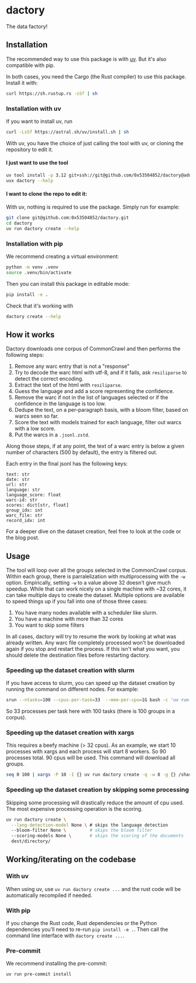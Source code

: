 # dactory

The data factory!

## Installation

The recommended way to use this package is with [uv](https://docs.astral.sh/uv/). But it's also compatible with pip.

In both cases, you need the Cargo (the Rust compiler) to use this package. Install it with:

```bash
curl https://sh.rustup.rs -sSf | sh
```

### Installation with uv

If you want to install uv, run
```bash
curl -LsSf https://astral.sh/uv/install.sh | sh
```

With uv, you have the choice of just calling the tool with uv, or cloning the repository to edit it.

#### I just want to use the tool
```bash
uv tool install -p 3.12 git+ssh://git@github.com/0x53504852/dactory@add_package_management_and_entrypoint
uvx dactory --help
```

#### I want to clone the repo to edit it:
With uv, nothing is required to use the package. Simply run for example:

```bash
git clone git@github.com:0x53504852/dactory.git
cd dactory
uv run dactory create --help
```

### Installation with pip

We recommend creating a virtual environment:
```bash
python -m venv .venv
source .venv/bin/activate
```
Then you can install this package in editable mode:
```bash
pip install -e .
```
Check that it's working with 
```bash
dactory create --help
```

## How it works

Dactory downloads one corpus of CommonCrawl and then performs the following steps:
1) Remove any warc entry that is not a "response"
2) Try to decode the warc html with utf-8, and if it fails, ask `resiliparse` to detect the correct encoding.
3) Extract the text of the html with `resiliparse`.
4) Guess the language and add a score representing the confidence.
5) Remove the warc if not in the list of languages selected or if the confidence in the language is too low.
6) Dedupe the text, on a per-paragraph basis, with a bloom filter, based on warcs seen so far.
7) Score the text with models trained for each language, filter out warcs with a low score.
8) Put the warcs in a `.jsonl.zstd`.

Along those steps, if at any point, the text of a warc entry is below a given number of characters (500 by default), the entry is filtered out.

Each entry in the final jsonl has the following keys:
```
text: str
date: str
url: str
language: str
language_score: float
warc-id: str
scores: dict[str, float]
group_idx: int
warc_file: str
record_idx: int
```

For a deeper dive on the dataset creation, feel free to look at the code or the blog post.

## Usage

The tool will loop over all the groups selected in the CommonCrawl corpus. Within each group, there is parralelization with multiprocessing with the `-w` option. Empirically, setting `-w` to a value above 32 doesn't give much speedup. 
While that can work nicely on a single machine with ~32 cores, it can take multiple days to create the dataset.
Multiple options are available to speed things up if you fall into one of those three cases:
1) You have many nodes available with a scheduler like slurm.
2) You have a machine with more than 32 cores
3) You want to skip some filters

In all cases, dactory will try to resume the work by looking at what was already written. Any warc file completely processed won't be downloaded again if you stop and restart the process. If this isn't what you want, you should delete the destination  files before restarting dactory.

### Speeding up the dataset creation with slurm

If you have access to slurm, you can speed up the dataset creation by running the command on different nodes. For example:

```bash
srun --ntasks=100 --cpus-per-task=33  --mem-per-cpu=1G bash -c 'uv run dactory create -q -w 32 -g $SLURM_PROCID /shared/directory/'
```
So 33 processes per task here with 100 tasks (there is 100 groups in a corpus).

### Speeding up the dataset creation with xargs

This requires a beefy machine (> 32 cpus).
As an example, we start 10 processes with xargs and each process will start 8 workers. So 90 processes total. 90 cpus will be used. This command will download all groups.
```bash
seq 0 100 | xargs -P 10 -I {} uv run dactory create -q -w 8 -g {} /shared/directory/
```

### Speeding up the dataset creation by skipping some processing
Skipping some processing will drastically reduce the amount of cpu used. The most expensive processing operation is the scoring.
```bash
uv run dactory create \
  --lang-detection-model None \ # skips the language detection
  --bloom-filter None \         # skips the bloom filter
  --scoring-models None \       # skips the scoring of the documents
  dest/directory/
```

## Working/iterating on the codebase
### With uv

When using uv, use `uv run dactory create ...` and the rust code will be automatically recompiled if needed.

### With pip

If you change the Rust code, Rust dependencies or the Python dependencies you'll need to re-run `pip install -e .`.
Then call the command line interface with `dactory create ...`.

### Pre-commit
We recommend installing the pre-commit:
```bash
uv run pre-commit install
```


